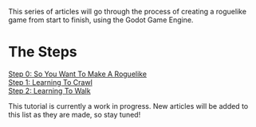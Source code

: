 <!--
.. title: Complete Roguelike Tutorial using Godot
.. slug: articles
.. date: 2017-06-1 01:00:00 UTC
.. tags: 
.. category: 
.. link: 
.. description: 
.. type: text
-->

This series of articles will go through the process of creating a roguelike game from start to finish, using the Godot Game Engine.

The Steps
=====

[Step 0: So You Want To Make A Roguelike](http://lets-godot-roguelike.netlify.com/step-0-introduction.html)  
[Step 1: Learning To Crawl](http://lets-godot-roguelike.netlify.com/step-1-setup.html)  
[Step 2: Learning To Walk](http://lets-godot-roguelike.netlify.com/step-2-collision.html)  


This tutorial is currently a work in progress. New articles will be added to this list as they are made, so stay tuned!  




